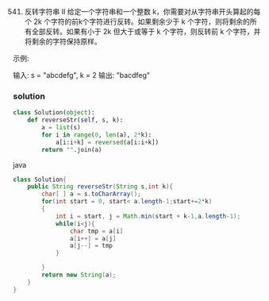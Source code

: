 541. 反转字符串 II
给定一个字符串和一个整数 k，你需要对从字符串开头算起的每个 2k 个字符的前k个字符进行反转。如果剩余少于 k 个字符，则将剩余的所有全部反转。如果有小于 2k 但大于或等于 k 个字符，则反转前 k 个字符，并将剩余的字符保持原样。

示例:

输入: s = "abcdefg", k = 2
输出: "bacdfeg"

### solution
```python
class Solution(object):
    def reverseStr(self, s, k):
        a = list(s)
        for i in range(0, len(a), 2*k):
            a[i:i+k] = reversed(a[i:i+k])
        return "".join(a)
```

java
```java
class Solution{
    public String reverseStr(String s,int k){
        char[ ] a = s.toCharArray();
        for(int start = 0, start< a.length-1;start+=2*k)
        {
            int i = start, j = Math.min(start + k-1,a.length-1);
            while(i<j){
                char tmp = a[i]
                a[i++] = a[j]
                a[j--] = tmp
            }

        }
        return new String(a);
    }
}
```